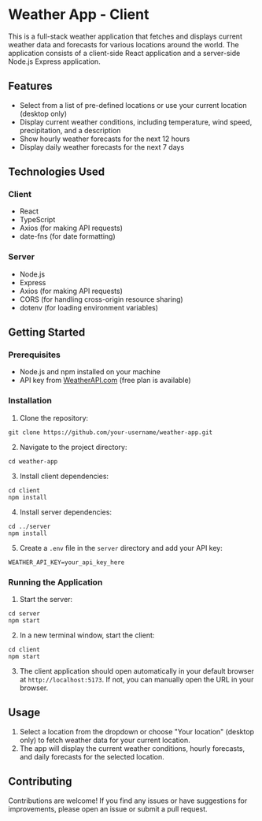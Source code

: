 # Weather App - Client

This is a full-stack weather application that fetches and displays current weather data and forecasts for various locations around the world. The application consists of a client-side React application and a server-side Node.js Express application.

## Features

- Select from a list of pre-defined locations or use your current location (desktop only)
- Display current weather conditions, including temperature, wind speed, precipitation, and a description
- Show hourly weather forecasts for the next 12 hours
- Display daily weather forecasts for the next 7 days

## Technologies Used

### Client

- React
- TypeScript
- Axios (for making API requests)
- date-fns (for date formatting)

### Server

- Node.js
- Express
- Axios (for making API requests)
- CORS (for handling cross-origin resource sharing)
- dotenv (for loading environment variables)

## Getting Started

### Prerequisites

- Node.js and npm installed on your machine
- API key from [WeatherAPI.com](https://www.weatherapi.com/) (free plan is available)

### Installation

1. Clone the repository:

```
git clone https://github.com/your-username/weather-app.git
```

2. Navigate to the project directory:

```
cd weather-app
```

3. Install client dependencies:

```
cd client
npm install
```

4. Install server dependencies:

```
cd ../server
npm install
```

5. Create a `.env` file in the `server` directory and add your API key:

```
WEATHER_API_KEY=your_api_key_here
```

### Running the Application

1. Start the server:

```
cd server
npm start
```

2. In a new terminal window, start the client:

```
cd client
npm start
```

3. The client application should open automatically in your default browser at `http://localhost:5173`. If not, you can manually open the URL in your browser.

## Usage

1. Select a location from the dropdown or choose "Your location" (desktop only) to fetch weather data for your current location.
2. The app will display the current weather conditions, hourly forecasts, and daily forecasts for the selected location.

## Contributing

Contributions are welcome! If you find any issues or have suggestions for improvements, please open an issue or submit a pull request.
